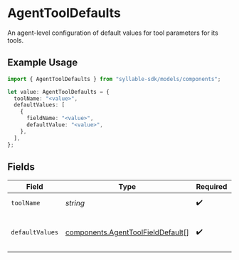 # AgentToolDefaults

An agent-level configuration of default values for tool parameters for its tools.

## Example Usage

```typescript
import { AgentToolDefaults } from "syllable-sdk/models/components";

let value: AgentToolDefaults = {
  toolName: "<value>",
  defaultValues: [
    {
      fieldName: "<value>",
      defaultValue: "<value>",
    },
  ],
};
```

## Fields

| Field                                                                                  | Type                                                                                   | Required                                                                               | Description                                                                            |
| -------------------------------------------------------------------------------------- | -------------------------------------------------------------------------------------- | -------------------------------------------------------------------------------------- | -------------------------------------------------------------------------------------- |
| `toolName`                                                                             | *string*                                                                               | :heavy_check_mark:                                                                     | The name of the tool                                                                   |
| `defaultValues`                                                                        | [components.AgentToolFieldDefault](../../models/components/agenttoolfielddefault.md)[] | :heavy_check_mark:                                                                     | The default values for fields used in the tool                                         |